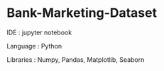 # Bank-Marketing-Dataset
IDE : jupyter notebook

Language : Python

Libraries : Numpy, Pandas, Matplotlib, Seaborn
